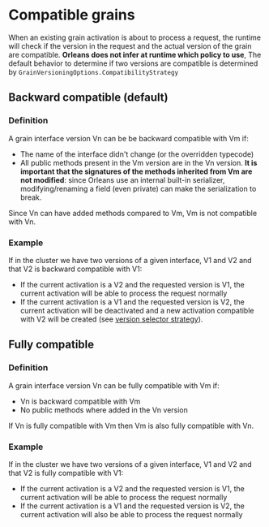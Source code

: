 # Compatible grains

When an existing grain activation is about to process a request, the runtime will check if the version
in the request and the actual version of the grain are compatible.
__Orleans does not infer at runtime which policy to use__,
The default behavior to determine if two versions are compatible is determined by `GrainVersioningOptions.CompatibilityStrategy`

## Backward compatible (default)

### Definition

A grain interface version Vn can be be backward compatible with Vm if:

  - The name of the interface didn't change (or the overridden typecode)
  - All public methods present in the Vm version are in the Vn version. __It is important that
    the signatures of the methods inherited from Vm are not modified__: since Orleans use
    an internal built-in serializer, modifying/renaming a field (even private) can make the
    serialization to break.

Since Vn can have added methods compared to Vm, Vm is not compatible with Vn.

### Example

If in the cluster we have two versions of a given interface, V1 and V2 and that V2 is backward compatible
with V1:

  - If the current activation is a V2 and the requested version is V1, the current activation will
    be able to process the request normally
  - If the current activation is a V1 and the requested version is V2, the current activation will be
    deactivated and a new activation compatible with V2 will be created (see [version selector strategy](Version-selector-strategy.md)).

## Fully compatible

### Definition

A grain interface version Vn can be fully compatible with Vm if:

  - Vn is backward compatible with Vm
  - No public methods where added in the Vn version

If Vn is fully compatible with Vm then Vm is also fully compatible with Vn.

### Example

If in the cluster we have two versions of a given interface, V1 and V2 and that V2 is fully compatible
with V1:

  - If the current activation is a V2 and the requested version is V1, the current activation will
    be able to process the request normally
  - If the current activation is a V1 and the requested version is V2, the current activation will also
    be able to process the request normally
